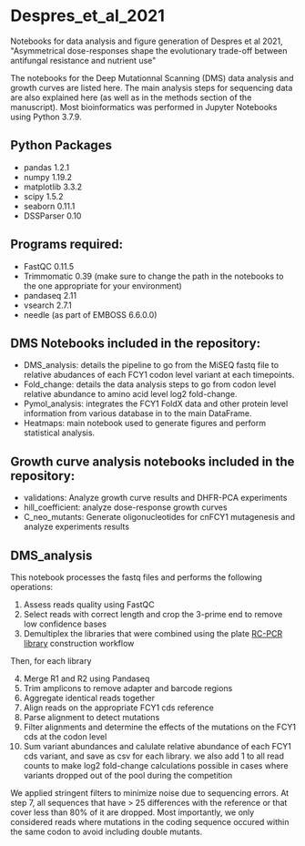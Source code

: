 # Despres_et_al_2021
Notebooks for data analysis and figure generation of Despres et al 2021, "Asymmetrical dose-responses shape the evolutionary trade-off between antifungal resistance and nutrient use"

The notebooks for the Deep Mutationnal Scanning (DMS) data analysis and growth curves are listed here. The main analysis steps for sequencing data are also explained here (as well as in the methods section of the manuscript). Most bioinformatics was performed in Jupyter Notebooks using Python 3.7.9.

## Python Packages
 - pandas 1.2.1
 - numpy 1.19.2
 - matplotlib 3.3.2
 - scipy 1.5.2
 - seaborn 0.11.1
 - DSSParser 0.10

## Programs required:
 - FastQC 0.11.5
 - Trimmomatic 0.39 (make sure to change the path in the notebooks to the one appropriate for your environment)
 - pandaseq 2.11
 - vsearch 2.7.1
 - needle (as part of EMBOSS 6.6.0.0)

## DMS Notebooks included in the repository:
 - DMS_analysis: details the pipeline to go from the MiSEQ fastq file to relative abudances of each FCY1 codon level variant at each timepoints.
 - Fold_change: details the data analysis steps to go from codon level relative abundance to amino acid level log2 fold-change. 
 - Pymol_analysis: integrates the FCY1 FoldX data and other protein level information from various database in to the main DataFrame.
 - Heatmaps: main notebook used to generate figures and perform statistical analysis.

## Growth curve analysis notebooks included in the repository:
 - validations: Analyze growth curve results and DHFR-PCA experiments
 - hill_coefficient: analyze dose-response growth curves
 - C_neo_mutants: Generate oligonucleotides for cnFCY1 mutagenesis and analyze experiments results





## DMS_analysis

This notebook processes the fastq files and performs the following operations:
1. Assess reads quality using FastQC
2. Select reads with correct length and crop the 3-prime end to remove low confidence bases
3. Demultiplex the libraries that were combined using the plate [RC-PCR library](https://pubmed.ncbi.nlm.nih.gov/27107012/) construction workflow

Then, for each library

4. Merge R1 and R2 using Pandaseq
5. Trim amplicons to remove adapter and barcode regions
6. Aggregate identical reads together
7. Align reads on the appropriate FCY1 cds reference
8. Parse alignment to detect mutations
9. Filter alignments and determine the effects of the mutations on the FCY1 cds at the codon level
10. Sum variant abundances and calulate relative abundance of each FCY1 cds variant, and save as csv for each library. we also add 1 to all read counts to make log2 fold-change calculations possible in cases where variants dropped out of the pool during the competition

We applied stringent filters to minimize noise due to sequencing errors. At step 7, all sequences that have > 25 differences with the reference or that cover less than 80% of it are dropped. Most importantly, we only considered reads where mutations in the coding sequence occured within the same codon to avoid including double mutants.
